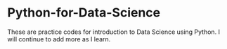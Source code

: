 # Python-for-Data-Science
These are practice codes for introduction to Data Science using Python. I will continue to add more as I learn.
